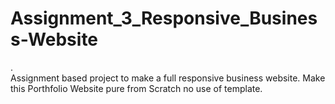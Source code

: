 <h1>Assignment_3_Responsive_Business-Website</h1>.<br/>
Assignment based project to make a full responsive business website.
Make this Porthfolio Website pure from Scratch no use of template.
